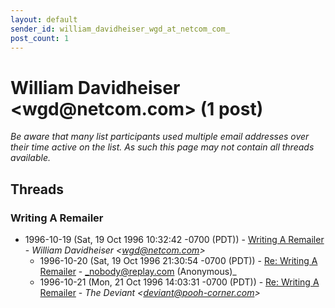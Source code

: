 ```yaml
---
layout: default
sender_id: william_davidheiser_wgd_at_netcom_com_
post_count: 1
---
```


# William Davidheiser <wgd<span>@</span>netcom.com> (1 post)

_Be aware that many list participants used multiple email addresses over their time active on the list. As such this page may not contain all threads available._

## Threads

### Writing A Remailer
+ 1996-10-19 (Sat, 19 Oct 1996 10:32:42 -0700 (PDT)) - [Writing A Remailer](/archive/1996/10/9f6655e803db4668c19357c1b91cb42cfa14dae969e774b81cfc4dce30a90f5f) - _William Davidheiser \<wgd@netcom.com\>_
  + 1996-10-20 (Sat, 19 Oct 1996 21:30:54 -0700 (PDT)) - [Re: Writing A Remailer](/archive/1996/10/510079f15fbcd99b16e240f0448dc3e97a152e24357e6b067db1cf713a345f40) - _nobody@replay.com (Anonymous)_
  + 1996-10-21 (Mon, 21 Oct 1996 14:03:31 -0700 (PDT)) - [Re: Writing A Remailer](/archive/1996/10/e1e78efeac62a7c38be1ebad3a8474896f1d982d31e39126affe28618af0bfc2) - _The Deviant \<deviant@pooh-corner.com\>_

